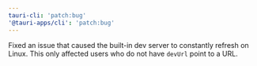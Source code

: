 ```yaml
---
tauri-cli: 'patch:bug'
'@tauri-apps/cli': 'patch:bug'
---
```


Fixed an issue that caused the built-in dev server to constantly refresh on Linux. This only affected users who do not have `devUrl` point to a URL.
